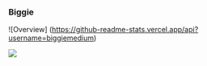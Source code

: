 ### Biggie

![Overview] (https://github-readme-stats.vercel.app/api?username=biggiemedium)

![](https://komarev.com/ghpvc/?username=your-github-biggiemedium&card_width=100&title_color=CC88BB&line_height=27&text_color=885566&bg_color=FFFFFF)

<!--
**biggiemedium/biggiemedium** is a ✨ _special_ ✨ repository because its `README.md` (this file) appears on your GitHub profile.



Here are some ideas to get you started:

- Im currently working on Frost Client which was a client I started for fun
- You Cant contact me on Discord @px#7685
